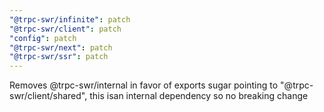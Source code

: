 ```yaml
---
"@trpc-swr/infinite": patch
"@trpc-swr/client": patch
"config": patch
"@trpc-swr/next": patch
"@trpc-swr/ssr": patch
---
```


Removes @trpc-swr/internal in favor of exports sugar pointing to "@trpc-swr/client/shared", this isan internal dependency so no breaking change
